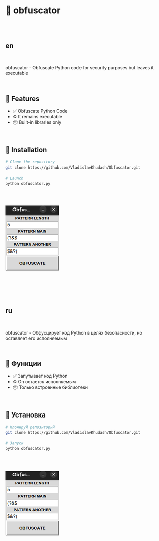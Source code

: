 # 🌟 obfuscator


<br><br>


## en

<br>

obfuscator - Obfuscate Python code for security purposes but leaves it executable

<br>

## 🚀 Features

- ✅ Obfuscate Python Code
- ⚙️ It remains executable
- 📦 Built-in libraries only
  
<br>

## 🧰 Installation

```bash
# Clone the repository
git clone https://github.com/VladislavKhudash/Obfuscator.git

# Launch
python obfuscator.py
```

<br><br>

![obfuscator](obfuscator.png)


<br><br><br><br>


## ru

<br>

obfuscator - Обфусцирует код Python в целях безопасности, но оставляет его исполняемым

<br>

## 🚀 Функции

- ✅ Запутывает код Python
- ⚙️ Он остается исполняемым
- 📦 Только встроенные библиотеки

<br>

## 🧰 Установка

```bash
# Клонируй репозиторий
git clone https://github.com/VladislavKhudash/Obfuscator.git

# Запуск
python obfuscator.py
```
<br><br>

![obfuscator](obfuscator.png)
